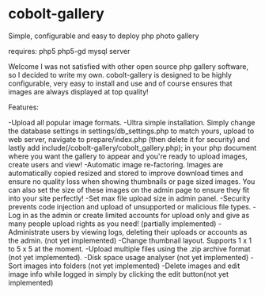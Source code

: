 cobolt-gallery
==============
Simple, configurable and easy to deploy php photo gallery

requires:
php5
php5-gd
mysql server

Welcome
I was not satisfied with other open source php gallery software, so I decided to write my own. cobolt-gallery is designed to be highly configurable, very easy to install and use and of course ensures that images are always displayed at top quality!

Features:

-Upload all popular image formats.
-Ultra simple installation. Simply change the database settings in settings/db_settings.php to match yours, upload to web server, navigate to prepare/index.php (then delete it for security) and lastly add include(/cobolt-gallery/cobolt_gallery.php); in your php document where you want the gallery to appear and you're ready to upload images, create users and view!
-Automatic image re-factoring. Images are automatically copied resized and stored to improve download times and ensure no quality loss when showing thumbnails or page sized images. You can also set the size of these images on the admin page to ensure they fit into your site perfectly!
-Set max file upload size in admin panel.
-Security prevents code injection and upload of unsupported or malicious file types.
-Log in as the admin or create limited accounts for upload only and give as many people upload rights as you need! (partially implemented)
-Administrate users by viewing logs, deleting their uploads or accounts as the admin. (not yet implemented)
-Change thumbnail layout. Supports 1 x 1 to 5 x 5 at the moment.
-Upload multiple files using the .zip archive format (not yet implemented).
-Disk space usage analyser (not yet implemented)
-Sort images into folders (not yet implemented)
-Delete images and edit image info while logged in simply by clicking the edit button(not yet implemented)

